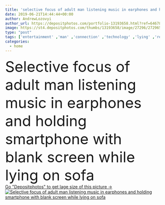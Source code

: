 ```yaml
---
title: 'selective focus of adult man listening music in earphones and holding smartphone with blank screen while lying on sofa'
date: 2019-06-21T14:44:44+00:00
author: AndrewLozovyi
author_url: https://depositphotos.com/portfolio-13193658.html?ref=64678756
image: https://st4.depositphotos.com/thumbs/13193658/image/27296/272965586/api_thumb_450.jpg?forcejpeg=true
type: "post"
tags: ['entertainment' ,'man' ,'connection' ,'technology' ,'lying' ,'resting' ,'home' ,'wireless' ,'broadcast' ,'radio' ,'indoors' ,'using' ,'casual' ,'relaxing' ,'gadget' ,'broadcasting' ,'multimedia' ,'smartphone' ,'podcast' ,'podcasting' ,'copy space' ,'one person' ,'selective focus' ,'blank screen' ,'digital device' ]
categories: 
  - home
---
```

<div aling="center">
            <font size="60"> Selective focus of adult man listening music in earphones and holding smartphone with blank screen while lying on sofa</font>   
</div>
<div>
    <a href='https://st4.depositphotos.com/thumbs/13193658/image/27296/272965586/api_thumb_450.jpg?forcejpeg=true?ref=64678756' target=_blank > Go "Depositphotos" to get lage size of this picture ->
        <img href='https://st4.depositphotos.com/thumbs/13193658/image/27296/272965586/api_thumb_450.jpg?forcejpeg=true?ref=64678756' src='https://st4.depositphotos.com/13193658/27296/i/950/depositphotos_272965586-stock-photo-selective-focus-adult-man-listening.jpg?forcejpeg=true' alt='Selective focus of adult man listening music in earphones and holding smartphone with blank screen while lying on sofa' >
    </a>
</div>
